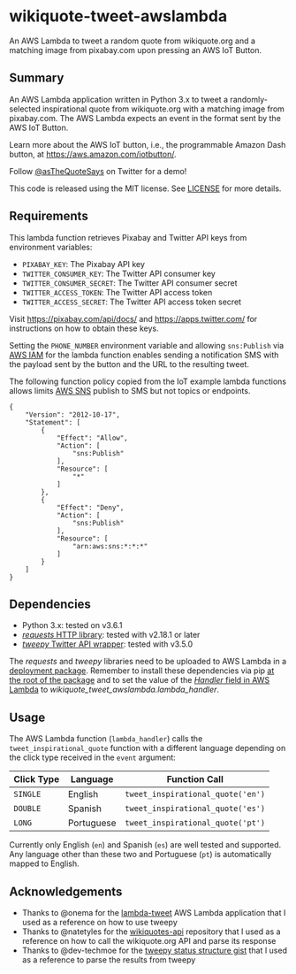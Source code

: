 # wikiquote-tweet-awslambda
 An AWS Lambda to tweet a random quote from wikiquote.org and a matching image
 from pixabay.com upon pressing an AWS IoT Button.

Summary
-------

An AWS Lambda application written in Python 3.x to tweet a randomly-selected
inspirational quote from wikiquote.org with a matching image from pixabay.com.
The AWS Lambda expects an event in the format sent by the AWS IoT Button.

Learn more about the AWS IoT button, i.e., the programmable Amazon Dash button,
at https://aws.amazon.com/iotbutton/.

Follow [@asTheQuoteSays](https://twitter.com/asTheQuoteSays) on Twitter for
a demo!

This code is released using the MIT license. See [LICENSE](LICENSE) for more details.

Requirements
------------
This lambda function retrieves Pixabay and Twitter API keys from environment
variables:

- `PIXABAY_KEY`: The Pixabay API key
- `TWITTER_CONSUMER_KEY`: The Twitter API consumer key
- `TWITTER_CONSUMER_SECRET`: The Twitter API consumer secret
- `TWITTER_ACCESS_TOKEN`: The Twitter API access token
- `TWITTER_ACCESS_SECRET`: The Twitter API access token secret

Visit https://pixabay.com/api/docs/ and https://apps.twitter.com/ for
instructions on how to obtain these keys.

Setting the `PHONE_NUMBER` environment variable and allowing `sns:Publish`
via [AWS IAM](https://console.aws.amazon.com/iam) for the lambda function
enables sending a notification SMS with the payload sent by the button
and the URL to the resulting tweet.

The following function policy copied from the IoT example lambda functions
allows limits [AWS SNS](https://console.aws.amazon.com/sns) publish to SMS but not topics or endpoints.

```
{
    "Version": "2012-10-17",
    "Statement": [
        {
            "Effect": "Allow",
            "Action": [
                "sns:Publish"
            ],
            "Resource": [
                "*"
            ]
        },
        {
            "Effect": "Deny",
            "Action": [
                "sns:Publish"
            ],
            "Resource": [
                "arn:aws:sns:*:*:*"
            ]
        }
    ]
}
```

Dependencies
------------
- Python 3.x: tested on v3.6.1
- [_requests_ HTTP library](http://docs.python-requests.org/en/master/): tested
  with v2.18.1
  or later
- [_tweepy_ Twitter API wrapper](http://www.tweepy.org/): tested with v3.5.0

The _requests_ and _tweepy_ libraries need to be uploaded to AWS Lambda in a
[deployment package](http://docs.aws.amazon.com/lambda/latest/dg/lambda-python-how-to-create-deployment-package.html). Remember to install these dependencies
via pip [at the root of the package](https://stackoverflow.com/a/40741925) and
to set the value of the [*Handler* field in AWS Lambda](https://stackoverflow.com/a/35355800)
to *wikiquote_tweet_awslambda.lambda_handler*.

Usage
-----
The AWS Lambda function (`lambda_handler`) calls the
`tweet_inspirational_quote` function with a different language depending
on the click type received in the `event` argument:

 Click Type | Language | Function Call
----------- |----------|--------------
`SINGLE` | English | `tweet_inspirational_quote('en')`
`DOUBLE` | Spanish | `tweet_inspirational_quote('es')`
`LONG` | Portuguese | `tweet_inspirational_quote('pt')`

Currently only English (`en`) and Spanish (`es`) are well tested and supported.
Any language other than these two and Portuguese (`pt`) is automatically mapped
to English.

Acknowledgements
----------------
- Thanks to @onema for the [lambda-tweet](https://github.com/onema/lambda-tweet)
AWS Lambda application that I used as a reference on how to use tweepy
- Thanks to @natetyles for the [wikiquotes-api](https://github.com/natetyler/wikiquotes-api)
repository that I used as a reference on how to call the wikiquote.org API and parse
its response
- Thanks to @dev-techmoe for the [tweepy status structure gist](https://gist.github.com/dev-techmoe/ef676cdd03ac47ac503e856282077bf2)
that I used as a reference to parse the results from tweepy
